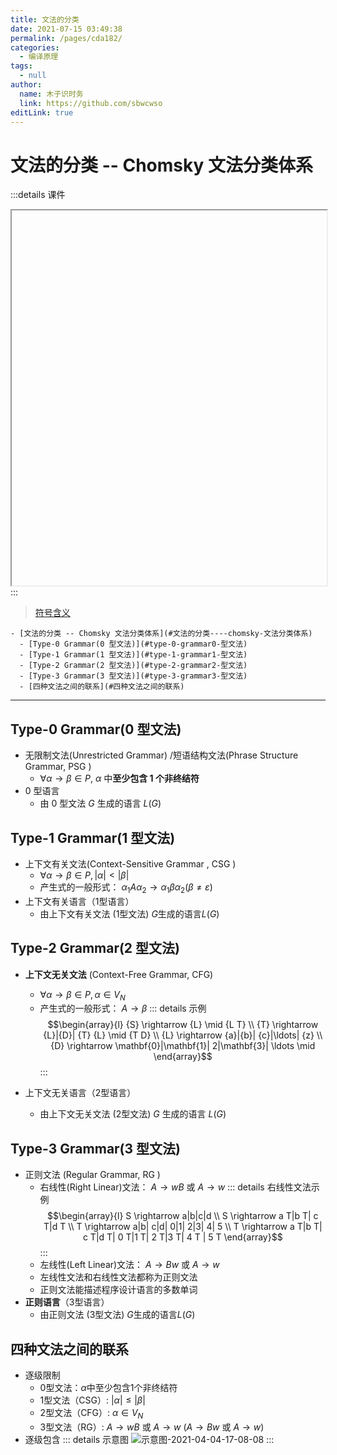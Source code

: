 ```yaml
---
title: 文法的分类
date: 2021-07-15 03:49:38
permalink: /pages/cda182/
categories: 
  - 编译原理
tags: 
  - null
author: 
  name: 木子识时务
  link: https://github.com/sbwcwso
editLink: true
---
```


# 文法的分类 -- Chomsky 文法分类体系

:::details 课件
<iframe :src="$withBase('/pdf/编译原理/第2讲%20程序设计语言及其文法.pdf')" width="100%" height="600"></iframe>
:::

> [符号含义](/pages/e070c9/#符号约定)


```markmap
- [文法的分类 -- Chomsky 文法分类体系](#文法的分类----chomsky-文法分类体系)
  - [Type-0 Grammar(0 型文法)](#type-0-grammar0-型文法)
  - [Type-1 Grammar(1 型文法)](#type-1-grammar1-型文法)
  - [Type-2 Grammar(2 型文法)](#type-2-grammar2-型文法)
  - [Type-3 Grammar(3 型文法)](#type-3-grammar3-型文法)
  - [四种文法之间的联系](#四种文法之间的联系)
```

---


## Type-0 Grammar(0 型文法)

* 无限制文法(Unrestricted Grammar) /短语结构文法(Phrase Structure Grammar, PSG )
  * $\forall \alpha \rightarrow \beta \in P$, $\alpha$ 中**至少包含 1 个非终结符**
* 0 型语言
  * 由 0 型文法 $G$ 生成的语言 $L(G)$

## Type-1 Grammar(1 型文法)

* 上下文有关文法(Context-Sensitive Grammar , CSG )
  * $\forall \alpha \rightarrow \beta \in P, |\alpha| \lt |\beta|$
  * 产生式的一般形式： $\alpha_1A\alpha_2 \rightarrow \alpha_1\beta\alpha_2(\beta \ne\varepsilon)$
* 上下文有关语言（$1$型语言）
  * 由上下文有关文法 ($1$型文法) $G$生成的语言$L(G)$

## Type-2 Grammar(2 型文法)

* **上下文无关文法** (Context-Free Grammar, CFG)
  * $\forall \alpha \rightarrow \beta \in P, \alpha \in V_N$
  * 产生式的一般形式： $A\rightarrow \beta$
    ::: details 示例
    $$\begin{array}{l}
    {S} \rightarrow {L} \mid {L T} \\
    {T} \rightarrow {L}|{D}| {T} {L} \mid {T D} \\
    {L} \rightarrow {a}|{b}| {c}|\ldots| {z} \\
    {D} \rightarrow \mathbf{0}|\mathbf{1}| 2|\mathbf{3}| \ldots \mid
    \end{array}$$
    :::

* 上下文无关语言（2型语言）
  * 由上下文无关文法 (2型文法) $G$ 生成的语言 $L(G )$

## Type-3 Grammar(3 型文法)

* 正则文法 (Regular Grammar, RG )
  * 右线性(Right Linear)文法： $A \rightarrow wB$ 或 $A \rightarrow w$
    ::: details 右线性文法示例
      $$\begin{array}{l}
      S \rightarrow a|b|c|d \\
      S \rightarrow a T|b T| c T|d T \\
      T \rightarrow a|b| c|d| 0|1| 2|3| 4| 5 \\
      T \rightarrow a T|b T| c T|d T| 0 T|1 T| 2 T|3 T| 4 T | 5 T
      \end{array}$$
    :::
  * 左线性(Left Linear)文法： $A \rightarrow Bw$ 或 $A \rightarrow w$
  * 左线性文法和右线性文法都称为正则文法
  * 正则文法能描述程序设计语言的多数单词
* **正则语言**（3型语言）
  * 由正则文法 (3型文法) $G$生成的语言$L(G)$

## 四种文法之间的联系

* 逐级限制
  * 0型文法：$\alpha$中至少包含1个非终结符
  * 1型文法（CSG）: $|\alpha| \le |\beta|$
  * 2型文法（CFG）: $\alpha \in V_N$
  * 3型文法（RG）: $A\rightarrow wB$ 或 $A\rightarrow w$ ($A\rightarrow Bw$ 或 $A\rightarrow w$)
* 逐级包含
  ::: details 示意图
  ![示意图-2021-04-04-17-08-08](https://cdn.jsdelivr.net/gh/sbwcwso/PicBed@master/示意图-2021-04-04-17-08-08.png)
  :::
